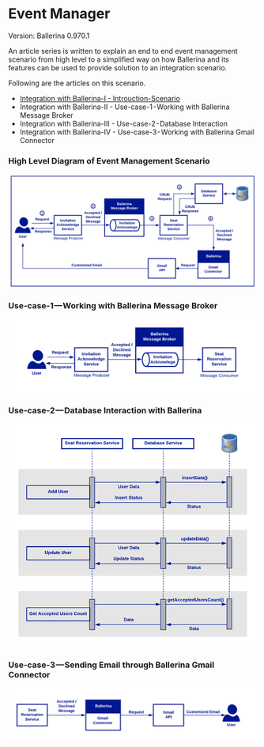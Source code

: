 # Event Manager

Version: Ballerina 0.970.1

An article series is written to explain an end to end event management scenario from high level to a simplified way on how Ballerina and its features can be used to provide solution to an integration scenario.

Following are the articles on this scenario.

- [Integration with Ballerina-I - Introuction-Scenario](https://medium.com/@saad.sahibjan/integration-with-ballerina-i-1947295b340c)
- Integration with Ballerina-II - Use-case-1 - Working with Ballerina Message Broker
- Integration with Ballerina-III - Use-case-2 - Database Interaction
- Integration with Ballerina-IV - Use-case-3 - Working with Ballerina Gmail Connector

### High Level Diagram of Event Management Scenario
![event-manager-scenario](images/event-manager-scenario.png "event-manager-scenario")

### Use-case-1 — Working with Ballerina Message Broker
![event-manager-usecase1](images/event-manager-usecase1.png "event-manager-usecase1")

### Use-case-2 — Database Interaction with Ballerina
![event-manager-usecase2](images/event-manager-usecase2.png "event-manager-usecase2")

### Use-case-3 — Sending Email through Ballerina Gmail Connector
![event-manager-usecase3](images/event-manager-usecase3.png "event-manager-usecase3")
